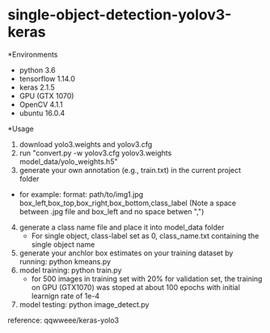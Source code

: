 # single-object-detection-yolov3-keras

*Environments

 * python 3.6
 * tensorflow 1.14.0
 * keras 2.1.5
 * GPU (GTX 1070)
 * OpenCV 4.1.1
 * ubuntu 16.0.4
 
*Usage
 1. download yolo3.weights and yolov3.cfg 
 2. run "convert.py  -w yolov3.cfg yolov3.weights model_data/yolo_weights.h5"
 3. generate your own annotation (e.g., train.txt) in the current project folder
   * for example:
    format: path/to/img1.jpg box_left,box_top,box_right,box_bottom,class_label (Note a space between .jpg file and box_left and no space betwen ",")
 4. generate a class name file and place it into model_data folder
    * For single object, class-label set as 0, class_name.txt containing the single object name
 5. generate your anchlor box estimates on your training dataset by running: python kmeans.py
 6. model training:  python train.py 
    * for 500 images in training set with 20% for validation set, the training on GPU (GTX1070) was stoped at about 100 epochs with initial learnign rate of 1e-4
 7. model testing:  python image_detect.py
 
 
  reference: qqwweee/keras-yolo3
 
